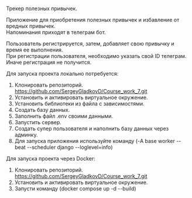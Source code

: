 Трекер полезных привычек.  
  
Приложение для приобретения полезных привычек и избавление от вредных привычек.  
Напоминания приходят в телеграм бот.  
  
Пользователь регистрируется, затем, добавляет свою привычку и время ее выполнения.  
При регистрации пользователя, необходимо указать свой ID телеграм.  
Иначе регистрация не получится.  
  
Для запуска проекта локально потребуется:  
1. Клонировать репозиторий. https://github.com/SergeyGladkovD/Course_work_7.git  
2. Установить и активировать виртуальное окружение.  
3. Установить библиотеки из файла с зависимостями.  
4. Создать базу данных.  
5. Заполнить файл .env своими данными.  
6. Запустить сервер.  
7. Создать супер пользователя и наполнить базу данных через админку.  
8. Для запуска приложения используйте команду (-A base worker --beat --scheduler django --loglevel=info)  
  
  
Для запуска проекта через Docker:
1. Клонировать репозиторий. https://github.com/SergeyGladkovD/Course_work_7.git  
2. Установить и активировать виртуальное окружение.  
3. Запусти команду (docker compose up -d --build)  
